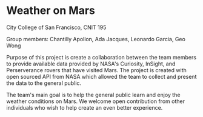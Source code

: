 # Weather on Mars

City College of San Francisco, CNIT 195  

Group members: Chantilly Apollon, Ada Jacques, Leonardo Garcia, Geo Wong

Purpose of this project is create a collaboration between the team members to provide available data provided by NASA's Curiosity, InSight, and Perserverance rovers that have visited Mars. The project is created with open sourced API from NASA which allowed the team to collect and present the data to the general public.

The team's main goal is to help the general public learn and enjoy the weather conditions on Mars. We welcome open contribution from other individuals who wish to help create an even better experience.
